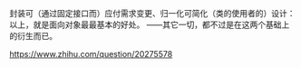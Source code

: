 封装可（通过固定接口而）应付需求变更、归一化可简化（类的使用者的）设计：以上，就是面向对象最最基本的好处。
——其它一切，都不过是在这两个基础上的衍生而已。




https://www.zhihu.com/question/20275578
